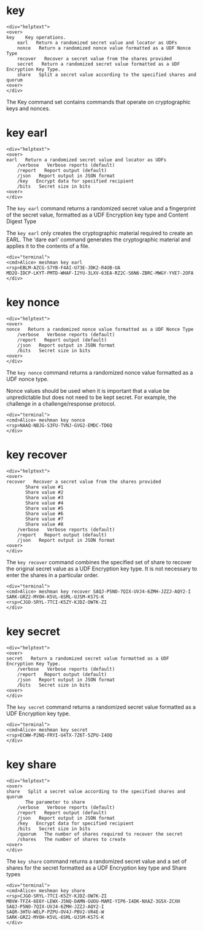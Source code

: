 
# key

~~~~
<div="helptext">
<over>
key    Key operations.
    earl   Return a randomized secret value and locator as UDFs
    nonce   Return a randomized nonce value formatted as a UDF Nonce Type
    recover   Recover a secret value from the shares provided
    secret   Return a randomized secret value formatted as a UDF Encryption Key Type.
    share   Split a secret value according to the specified shares and quorum
<over>
</div>
~~~~

The Key command set contains commands that operate on cryptographic keys and
nonces.

# key earl

~~~~
<div="helptext">
<over>
earl   Return a randomized secret value and locator as UDFs
    /verbose   Verbose reports (default)
    /report   Report output (default)
    /json   Report output in JSON format
    /key   Encrypt data for specified recipient
    /bits   Secret size in bits
<over>
</div>
~~~~

The `key earl` command returns a randomized secret value and a fingerprint of the secret 
value, formatted as a UDF Encryption key type and Content Digest Type

The `key earl` only creates the cryptographic material required to create an EARL.
The 'dare earl' command generates the cryptographic material and applies it to the contents
of a file.


~~~~
<div="terminal">
<cmd>Alice> meshman key earl
<rsp>EBLM-AZCG-S7YB-F4AI-U73E-JDK2-R4UB-UA
MD2O-IDCP-LKYT-PMTD-WHAF-I2YU-3LXV-63EA-RZ2C-S6N6-ZBRC-MWGY-YVE7-2OFA
</div>
~~~~





# key nonce

~~~~
<div="helptext">
<over>
nonce   Return a randomized nonce value formatted as a UDF Nonce Type
    /verbose   Verbose reports (default)
    /report   Report output (default)
    /json   Report output in JSON format
    /bits   Secret size in bits
<over>
</div>
~~~~


The `key nonce` command returns a randomized nonce value formatted as a UDF nonce type.

Nonce values should be used when it is important that a value be unpredictable but 
does not need to be kept secret. For example, the challenge in a challenge/response
protocol.


~~~~
<div="terminal">
<cmd>Alice> meshman key nonce
<rsp>NAAQ-NBJG-S3FU-TVNJ-GVG2-EMDC-TD6Q
</div>
~~~~




# key recover

~~~~
<div="helptext">
<over>
recover   Recover a secret value from the shares provided
       Share value #1
       Share value #2
       Share value #3
       Share value #4
       Share value #5
       Share value #6
       Share value #7
       Share value #8
    /verbose   Verbose reports (default)
    /report   Report output (default)
    /json   Report output in JSON format
<over>
</div>
~~~~

The `key recover` command combines the specified set of share to recover the original secret 
value as a UDF Encryption key type. It is not necessary to enter the shares in a particular order.


~~~~
<div="terminal">
<cmd>Alice> meshman key recover SAQJ-P5NO-7QIX-UVJ4-6ZMH-JZZJ-AQY2-I SARK-GRZ2-MYOH-K5VL-6SML-UJSM-KS7S-K
<rsp>CJGO-SRYL-7TCI-K5ZY-KJDZ-OW7K-ZI
</div>
~~~~




# key secret

~~~~
<div="helptext">
<over>
secret   Return a randomized secret value formatted as a UDF Encryption Key Type.
    /verbose   Verbose reports (default)
    /report   Report output (default)
    /json   Report output in JSON format
    /bits   Secret size in bits
<over>
</div>
~~~~

The `key secret` command returns a randomized secret value formatted as a UDF Encryption 
key type.


~~~~
<div="terminal">
<cmd>Alice> meshman key secret
<rsp>ECWW-P2NQ-FRYI-U4TX-7Z6T-5ZPU-I4OQ
</div>
~~~~




# key share

~~~~
<div="helptext">
<over>
share   Split a secret value according to the specified shares and quorum
       The parameter to share
    /verbose   Verbose reports (default)
    /report   Report output (default)
    /json   Report output in JSON format
    /key   Encrypt data for specified recipient
    /bits   Secret size in bits
    /quorum   The number of shares required to recover the secret
    /shares   The number of shares to create
<over>
</div>
~~~~

The `key share` command returns a randomized secret value and a set of shares for the secret
formatted as a UDF Encryption key type and Share types


~~~~
<div="terminal">
<cmd>Alice> meshman key share
<rsp>CJGO-SRYL-7TCI-K5ZY-KJDZ-OW7K-ZI
MBVW-TFZ4-6E6Y-LEWX-J5NQ-DAMN-GUOU-MAMI-YIP6-I4DK-NXAZ-3G5X-ZCXH
SAQJ-P5NO-7QIX-UVJ4-6ZMH-JZZJ-AQY2-I
SAQR-3HTU-WELP-PZPU-OV4J-PBV2-VR4E-W
SARK-GRZ2-MYOH-K5VL-6SML-UJSM-KS7S-K
</div>
~~~~







